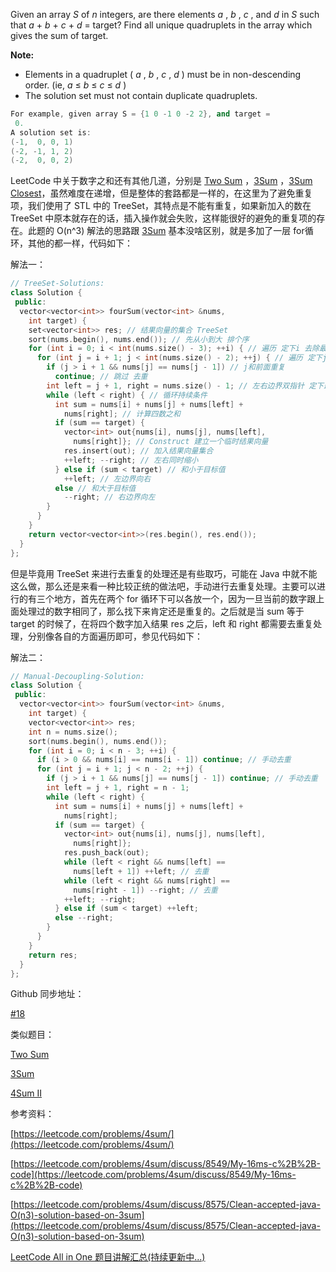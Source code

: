 Given an array _S_ of _n_ integers, are there elements _a_ , _b_ , _c_ , and _d_ in _S_ such that _a_ + _b_ + _c_ + _d_ = target? Find all unique quadruplets in the array which gives the sum of target.

**Note:**

- Elements in a quadruplet ( _a_ , _b_ , _c_ , _d_ ) must be in non-descending order. (ie, _a_ ≤ _b_ ≤ _c_ ≤ _d_ )
- The solution set must not contain duplicate quadruplets.

```cpp
For example, given array S = {1 0 -1 0 -2 2}, and target =
 0.
A solution set is:
(-1,  0, 0, 1)
(-2, -1, 1, 2)
(-2,  0, 0, 2)
```

LeetCode 中关于数字之和还有其他几道，分别是 [Two Sum](http://www.cnblogs.com/grandyang/p/4130379.html) ，[3Sum](http://www.cnblogs.com/grandyang/p/4481576.html) ，[3Sum Closest](http://www.cnblogs.com/grandyang/p/4510984.html)，虽然难度在递增，但是整体的套路都是一样的，在这里为了避免重复项，我们使用了 STL 中的 TreeSet，其特点是不能有重复，如果新加入的数在 TreeSet 中原本就存在的话，插入操作就会失败，这样能很好的避免的重复项的存在。此题的 O(n^3) 解法的思路跟 [3Sum](http://www.cnblogs.com/grandyang/p/4481576.html) 基本没啥区别，就是多加了一层 for循环，其他的都一样，代码如下：

解法一：

```cpp
// TreeSet-Solutions:
class Solution {
 public:
  vector<vector<int>> fourSum(vector<int> &nums,
    int target) {
    set<vector<int>> res; // 结果向量的集合 TreeSet
    sort(nums.begin(), nums.end()); // 先从小到大 排个序
    for (int i = 0; i < int(nums.size() - 3); ++i) { // 遍历 定下i 去除最后3个数
      for (int j = i + 1; j < int(nums.size() - 2); ++j) { // 遍历 定下j 去除2个数
        if (j > i + 1 && nums[j] == nums[j - 1]) // j和前面重复
          continue; // 跳过 去重
        int left = j + 1, right = nums.size() - 1; // 左右边界双指针 定下最后2个数
        while (left < right) { // 循环持续条件
          int sum = nums[i] + nums[j] + nums[left] +
            nums[right]; // 计算四数之和
          if (sum == target) {
            vector<int> out{nums[i], nums[j], nums[left],
              nums[right]}; // Construct 建立一个临时结果向量
            res.insert(out); // 加入结果向量集合
            ++left; --right; // 左右同时缩小
          } else if (sum < target) // 和小于目标值
            ++left; // 左边界向右
          else // 和大于目标值 
            --right; // 右边界向左
        }
      }
    }
    return vector<vector<int>>(res.begin(), res.end());
  }
};
```

但是毕竟用 TreeSet 来进行去重复的处理还是有些取巧，可能在 Java 中就不能这么做，那么还是来看一种比较正统的做法吧，手动进行去重复处理。主要可以进行的有三个地方，首先在两个 for 循环下可以各放一个，因为一旦当前的数字跟上面处理过的数字相同了，那么找下来肯定还是重复的。之后就是当 sum 等于 target 的时候了，在将四个数字加入结果 res 之后，left 和 right 都需要去重复处理，分别像各自的方面遍历即可，参见代码如下：

解法二：

```cpp
// Manual-Decoupling-Solution:
class Solution {
 public:
  vector<vector<int>> fourSum(vector<int> &nums,
    int target) {
    vector<vector<int>> res;
    int n = nums.size();
    sort(nums.begin(), nums.end());
    for (int i = 0; i < n - 3; ++i) {
      if (i > 0 && nums[i] == nums[i - 1]) continue; // 手动去重
      for (int j = i + 1; j < n - 2; ++j) {
        if (j > i + 1 && nums[j] == nums[j - 1]) continue; // 手动去重
        int left = j + 1, right = n - 1;
        while (left < right) {
          int sum = nums[i] + nums[j] + nums[left] +
            nums[right];
          if (sum == target) {
            vector<int> out{nums[i], nums[j], nums[left],
              nums[right]};
            res.push_back(out);
            while (left < right && nums[left] ==
              nums[left + 1]) ++left; // 去重
            while (left < right && nums[right] ==
              nums[right - 1]) --right; // 去重
            ++left; --right;
          } else if (sum < target) ++left;
          else --right;
        }
      }
    }
    return res;
  }
};
```

Github 同步地址：

[#18](https://github.com/grandyang/leetcode/issues/18)

类似题目：

[Two Sum](http://www.cnblogs.com/grandyang/p/4130379.html)

[3Sum](http://www.cnblogs.com/grandyang/p/4481576.html)

[4Sum II](http://www.cnblogs.com/grandyang/p/6073317.html)

参考资料：

[https://leetcode.com/problems/4sum/](https://leetcode.com/problems/4sum/)

[https://leetcode.com/problems/4sum/discuss/8549/My-16ms-c%2B%2B-code](https://leetcode.com/problems/4sum/discuss/8549/My-16ms-c%2B%2B-code)

[](https://leetcode.com/problems/4sum/discuss/8575/Clean-accepted-java-O(n3)-solution-based-on-3sum)[https://leetcode.com/problems/4sum/discuss/8575/Clean-accepted-java-O(n3)-solution-based-on-3sum](https://leetcode.com/problems/4sum/discuss/8575/Clean-accepted-java-O(n3)-solution-based-on-3sum)

[LeetCode All in One 题目讲解汇总(持续更新中...)](http://www.cnblogs.com/grandyang/p/4606334.html)
